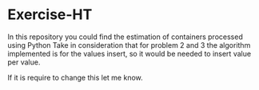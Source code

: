 # Exercise-HT
In this repository you could find the estimation of containers processed using Python 
Take in consideration that for problem 2 and 3 the algorithm implemented is for the values insert, so it would be needed to insert value per value.

If it is require to change this let me know.

